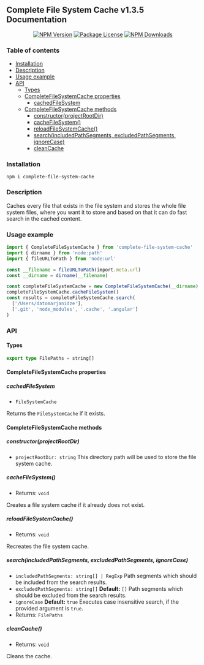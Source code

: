 ## Complete File System Cache v1.3.5 Documentation

<p align="center">
  <a href="https://www.npmjs.com/package/complete-file-system-cache" target="_blank"><img src="https://img.shields.io/npm/v/complete-file-system-cache.svg" alt="NPM Version" /></a>
  <a href="https://www.npmjs.com/package/complete-file-system-cache" target="_blank"><img src="https://img.shields.io/npm/l/complete-file-system-cache.svg" alt="Package License" /></a>
  <a href="https://www.npmjs.com/package/complete-file-system-cache" target="_blank"><img src="https://img.shields.io/npm/dm/complete-file-system-cache.svg" alt="NPM Downloads" /></a>
</p>

### Table of contents

- [Installation](#Installation)
- [Description](#Description)
- [Usage example](#Usage-example)
- [API](#API)
  - [Types](#Types)
  - [CompleteFileSystemCache properties](#CompleteFileSystemCache-properties)
    - [cachedFileSystem](#cachedFileSystem)
  - [CompleteFileSystemCache methods](#CompleteFileSystemCache-methods)
    - [constructor(projectRootDir)](#constructorProjectRootDir)
    - [cacheFileSystem()](#cacheFileSystem)
    - [reloadFileSystemCache()](#reloadFileSystemCache)
    - [search(includedPathSegments, excludedPathSegments, ignoreCase)](#searchIncludedPathSegments-excludedPathSegments-ignoreCase)
    - [cleanCache](#cleanCache)

### Installation

```console
npm i complete-file-system-cache
```

### Description

Caches every file that exists in the file system and stores the whole
file system files, where you want it to store and based on that it can
do fast search in the cached content.

### Usage example

```ts
import { CompleteFileSystemCache } from 'complete-file-system-cache'
import { dirname } from 'node:path'
import { fileURLToPath } from 'node:url'

const __filename = fileURLToPath(import.meta.url)
const __dirname = dirname(__filename)

const completeFileSystemCache = new CompleteFileSystemCache(__dirname)
completeFileSystemCache.cacheFileSystem()
const results = completeFileSystemCache.search(
  ['/Users/datomarjanidze'],
  ['.git', 'node_modules', '.cache', '.angular']
)
```

### API

#### Types

```ts
export type FilePaths = string[]
```

#### CompleteFileSystemCache properties

##### cachedFileSystem

- `FileSystemCache`

Returns the `FileSystemCache` if it exists.

#### CompleteFileSystemCache methods

##### constructor(projectRootDir)

- `projectRootDir: string` This directory path will be used to store the
  file system cache.

##### cacheFileSystem()

- Returns: `void`

Creates a file system cache if it already does not exist.

##### reloadFileSystemCache()

- Returns: `void`

Recreates the file system cache.

##### search(includedPathSegments, excludedPathSegments, ignoreCase)

- `includedPathSegments: string[] | RegExp` Path segments which should
  be included from the search results.
- `excludedPathSegments: string[]` **Default:** `[]` Path segments
  which should be excluded from the search results.
- `ignoreCase` **Default:** `true` Executes case insensitive search,
  if the provided argument is `true`.
- Returns: `FilePaths`

##### cleanCache()

- Returns: `void`

Cleans the cache.
